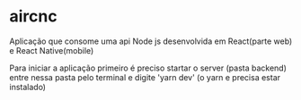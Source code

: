 # aircnc
Aplicação que consome uma api Node js desenvolvida em React(parte web) e React Native(mobile)

Para iniciar a aplicação primeiro é preciso startar o server (pasta backend) entre nessa pasta pelo terminal e digite 'yarn dev'
(o yarn e precisa estar instalado)
